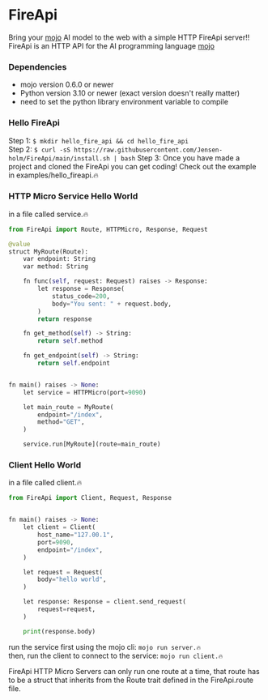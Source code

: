 # FireApi

Bring your [mojo]() AI model to the web with a simple HTTP FireApi server!!
FireApi is an HTTP API for the AI programming language [mojo]()

### Dependencies
 - mojo version 0.6.0 or newer
 - Python version 3.10 or newer (exact version doesn't really matter)
 - need to set the python library environment variable to compile

### Hello FireApi
Step 1: `$ mkdir hello_fire_api && cd hello_fire_api` <br>
Step 2: `$ curl -sS https://raw.githubusercontent.com/Jensen-holm/FireApi/main/install.sh | bash`
Step 3: Once you have made a project and cloned the FireApi you can get coding! Check out the example in examples/hello_fireapi.🔥


### HTTP Micro Service Hello World

in a file called service.🔥
```py
from FireApi import Route, HTTPMicro, Response, Request

@value
struct MyRoute(Route):
    var endpoint: String
    var method: String

    fn func(self, request: Request) raises -> Response:
        let response = Response(
            status_code=200,
            body="You sent: " + request.body,
        )
        return response

    fn get_method(self) -> String:
        return self.method

    fn get_endpoint(self) -> String:
        return self.endpoint


fn main() raises -> None:
    let service = HTTPMicro(port=9090)

    let main_route = MyRoute(
        endpoint="/index",
        method="GET",
    )

    service.run[MyRoute](route=main_route)
```

### Client Hello World

in a file called client.🔥
```py
from FireApi import Client, Request, Response


fn main() raises -> None:
    let client = Client(
        host_name="127.00.1",
        port=9090,
        endpoint="/index",
    )

    let request = Request(
        body="hello world",
    )

    let response: Response = client.send_request(
        request=request,
    )

    print(response.body)
```

run the service first using the mojo cli: `mojo run server.🔥` <br>
then, run the client to connect to the service: `mojo run client.🔥` <br>

FireApi HTTP Micro Servers can only run one route at a time, that route has to be a struct that inherits from the Route trait defined in the FireApi.route file.
